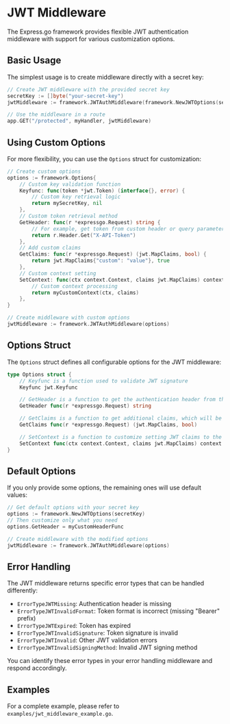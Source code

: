 # JWT Middleware

The Express.go framework provides flexible JWT authentication middleware with support for various customization options.

## Basic Usage

The simplest usage is to create middleware directly with a secret key:

```go
// Create JWT middleware with the provided secret key
secretKey := []byte("your-secret-key")
jwtMiddleware := framework.JWTAuthMiddleware(framework.NewJWTOptions(secretKey))

// Use the middleware in a route
app.GET("/protected", myHandler, jwtMiddleware)
```

## Using Custom Options

For more flexibility, you can use the `Options` struct for customization:

```go
// Create custom options
options := framework.Options{
    // Custom key validation function
    Keyfunc: func(token *jwt.Token) (interface{}, error) {
        // Custom key retrieval logic
        return mySecretKey, nil
    },
    // Custom token retrieval method
    GetHeader: func(r *expressgo.Request) string {
        // For example, get token from custom header or query parameter
        return r.Header.Get("X-API-Token")
    },
    // Add custom claims
    GetClaims: func(r *expressgo.Request) (jwt.MapClaims, bool) {
        return jwt.MapClaims{"custom": "value"}, true
    },
    // Custom context setting
    SetContext: func(ctx context.Context, claims jwt.MapClaims) context.Context {
        // Custom context processing
        return myCustomContext(ctx, claims)
    },
}

// Create middleware with custom options
jwtMiddleware := framework.JWTAuthMiddleware(options)
```

## Options Struct

The `Options` struct defines all configurable options for the JWT middleware:

```go
type Options struct {
    // Keyfunc is a function used to validate JWT signature
    Keyfunc jwt.Keyfunc

    // GetHeader is a function to get the authentication header from the request
    GetHeader func(r *expressgo.Request) string

    // GetClaims is a function to get additional claims, which will be merged with claims from the JWT token
    GetClaims func(r *expressgo.Request) (jwt.MapClaims, bool)

    // SetContext is a function to customize setting JWT claims to the context
    SetContext func(ctx context.Context, claims jwt.MapClaims) context.Context
}
```

## Default Options

If you only provide some options, the remaining ones will use default values:

```go
// Get default options with your secret key
options := framework.NewJWTOptions(secretKey)
// Then customize only what you need
options.GetHeader = myCustomHeaderFunc

// Create middleware with the modified options
jwtMiddleware := framework.JWTAuthMiddleware(options)
```

## Error Handling

The JWT middleware returns specific error types that can be handled differently:

- `ErrorTypeJWTMissing`: Authentication header is missing
- `ErrorTypeJWTInvalidFormat`: Token format is incorrect (missing "Bearer" prefix)
- `ErrorTypeJWTExpired`: Token has expired
- `ErrorTypeJWTInvalidSignature`: Token signature is invalid
- `ErrorTypeJWTInvalid`: Other JWT validation errors
- `ErrorTypeJWTInvalidSigningMethod`: Invalid JWT signing method

You can identify these error types in your error handling middleware and respond accordingly.

## Examples

For a complete example, please refer to `examples/jwt_middleware_example.go`.
